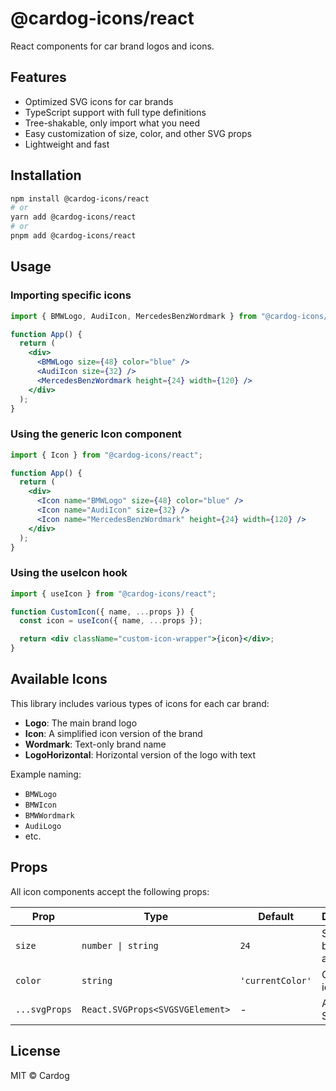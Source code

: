 # @cardog-icons/react

React components for car brand logos and icons.

## Features

- Optimized SVG icons for car brands
- TypeScript support with full type definitions
- Tree-shakable, only import what you need
- Easy customization of size, color, and other SVG props
- Lightweight and fast

## Installation

```bash
npm install @cardog-icons/react
# or
yarn add @cardog-icons/react
# or
pnpm add @cardog-icons/react
```

## Usage

### Importing specific icons

```jsx
import { BMWLogo, AudiIcon, MercedesBenzWordmark } from "@cardog-icons/react";

function App() {
  return (
    <div>
      <BMWLogo size={48} color="blue" />
      <AudiIcon size={32} />
      <MercedesBenzWordmark height={24} width={120} />
    </div>
  );
}
```

### Using the generic Icon component

```jsx
import { Icon } from "@cardog-icons/react";

function App() {
  return (
    <div>
      <Icon name="BMWLogo" size={48} color="blue" />
      <Icon name="AudiIcon" size={32} />
      <Icon name="MercedesBenzWordmark" height={24} width={120} />
    </div>
  );
}
```

### Using the useIcon hook

```jsx
import { useIcon } from "@cardog-icons/react";

function CustomIcon({ name, ...props }) {
  const icon = useIcon({ name, ...props });

  return <div className="custom-icon-wrapper">{icon}</div>;
}
```

## Available Icons

This library includes various types of icons for each car brand:

- **Logo**: The main brand logo
- **Icon**: A simplified icon version of the brand
- **Wordmark**: Text-only brand name
- **LogoHorizontal**: Horizontal version of the logo with text

Example naming:

- `BMWLogo`
- `BMWIcon`
- `BMWWordmark`
- `AudiLogo`
- etc.

## Props

All icon components accept the following props:

| Prop          | Type                            | Default          | Description                    |
| ------------- | ------------------------------- | ---------------- | ------------------------------ |
| `size`        | `number \| string`              | `24`             | Size for both width and height |
| `color`       | `string`                        | `'currentColor'` | Color of the icon              |
| `...svgProps` | `React.SVGProps<SVGSVGElement>` | -                | Any valid SVG prop             |

## License

MIT © Cardog
